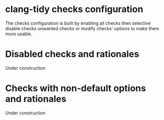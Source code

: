 # clang-tidy checks configuration

The checks configuration is built by enabling all checks then selective
disable checks unwanted checks or modify checks' options to make them
more usable.

# Disabled checks and rationales

Under construction

# Checks with non-default options and rationales

Under construction
